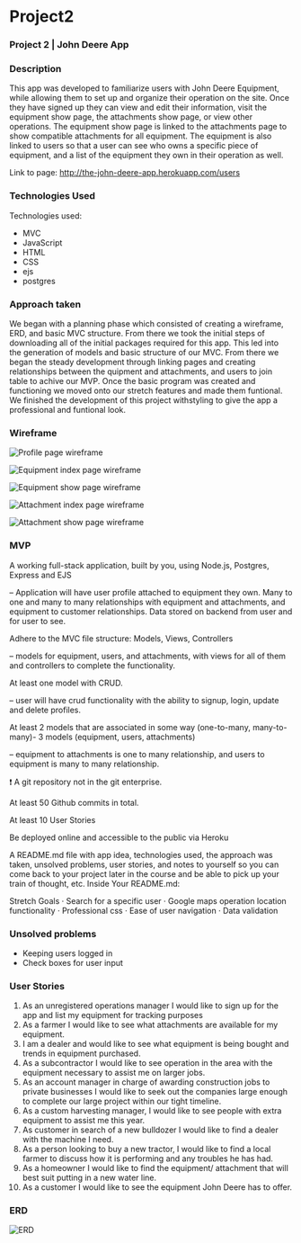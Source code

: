 # Project2
### Project 2 | John Deere App

### Description
This app was developed to familiarize users with John Deere Equipment, while allowing them to set up and organize their operation on the site. Once they have signed up they can view and edit their information, visit the equipment show page, the attachments show page, or view other operations. The equipment show page is linked to the attachments page to show compatible attachments for all equipment. The equipment is also linked to users so that a user can see who owns a specific piece of equipment, and a list of the equipment they own in their operation as well.

Link to page: http://the-john-deere-app.herokuapp.com/users

### Technologies Used
Technologies used:
- MVC
- JavaScript
- HTML
- CSS
- ejs
- postgres

### Approach taken
We began with a planning phase which consisted of creating a wireframe, ERD, and basic MVC structure. From there we took the initial steps of downloading all of the initial packages required for this app. This led into the generation of models and basic structure of our MVC. From there we began the steady development through linking pages and creating relationships between the quipment and attachments, and users to join table to achive our MVP. Once the basic program was created and functioning we moved onto our stretch features and made them funtional. We finished the development of this project withstyling to give the app a professional and funtional look.

### Wireframe

![Profile page wireframe](https://i.imgur.com/4DYmiAP.png)

![Equipment index page wireframe](https://i.imgur.com/vdo8ZqE.png)

![Equipment show page wireframe](https://i.imgur.com/7ayM5ld.png)

![Attachment index page wireframe](https://i.imgur.com/FySnh1I.png)

![Attachment show page wireframe](https://i.imgur.com/7ayM5ld.png)

### MVP

A working full-stack application, built by you, using Node.js, Postgres, Express and EJS 

– Application will have user profile attached to equipment they own. Many to one and many to many relationships with equipment and attachments, and equipment to customer relationships. Data stored on backend from user and for user to see.

Adhere to the MVC file structure: Models, Views, Controllers 

– models for equipment, users, and attachments, with views for all of them and controllers to complete the functionality.

At least one model with CRUD. 

– user will have crud functionality with the ability to signup, login, update and delete profiles.

At least 2 models that are associated in some way (one-to-many, many-to-many)- 3 models (equipment, users, attachments) 

– equipment to attachments is one to many relationship, and users to equipment is many to many relationship.

:exclamation: A git repository not in the git enterprise.

At least 50 Github commits in total.

At least 10 User Stories

Be deployed online and accessible to the public via Heroku

A README.md file with app idea, technologies used, the approach was taken, unsolved problems, user stories, and notes to yourself so you can come back to your project later in the course and be able to pick up your train of thought, etc. Inside Your README.md:
 
Stretch Goals
·     Search for a specific user
·     Google maps operation location functionality
·     Professional css
·     Ease of user navigation
·     Data validation

### Unsolved problems

- Keeping users logged in
- Check boxes for user input

### User Stories

1.    As an unregistered operations manager I would like to sign up for the app and list my equipment for tracking purposes
2.    As a farmer I would like to see what attachments are available for my equipment.
3.    I am a dealer and would like to see what equipment is being bought and trends in equipment purchased.
4.    As a subcontractor I would like to see operation in the area with the equipment necessary to assist me on larger jobs.
5.    As an account manager in charge of awarding construction jobs to private businesses I would like to seek out the companies large enough to complete our large project within our tight timeline.
6.    As a custom harvesting manager, I would like to see people with extra equipment to assist me this year.
7.    As customer in search of a new bulldozer I would like to find a dealer with the machine I need.
8.    As a person looking to buy a new tractor, I would like to find a local farmer to discuss how it is performing and any troubles he has had.
9.    As a homeowner I would like to find the equipment/ attachment that will best suit putting in a new water line.
10. As a customer I would like to see the equipment John Deere has to offer.

### ERD
![ERD](https://i.imgur.com/I89fjTk.png)